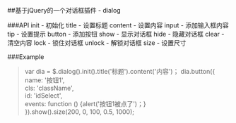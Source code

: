 ##基于jQuery的一个对话框插件 - dialog

###API
	init - 初始化
	title - 设置标题
	content - 设置内容
	input - 添加输入框内容
	tip - 设置提示
	button - 添加按钮
	show - 显示对话框
	hide - 隐藏对话框
	clear - 清空内容
	lock - 锁住对话框
	unlock - 解锁对话框
	size - 设置尺寸

###Example
>var dia = $.dialog().init().title('标题').content('内容')；
>dia.button({<br/>
>	name: '按钮1',<br/>
>	cls: 'className',<br/>
>	id: 'idSelect',<br/>
>	events: function () {alert('按钮1被点了')；}<br/>
>}).show().size(200, 0, 100, 0.5, 1000);